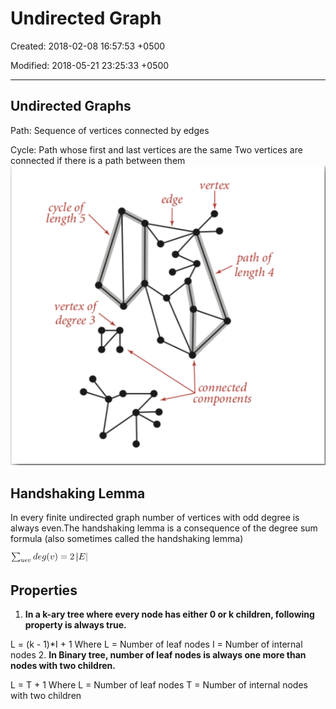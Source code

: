 # Undirected Graph

Created: 2018-02-08 16:57:53 +0500

Modified: 2018-05-21 23:25:33 +0500

---

## Undirected Graphs

Path: Sequence of vertices connected by edges

Cycle: Path whose first and last vertices are the same
Two vertices are connected if there is a path between them
![image](media/Undirected-Graph-image1.png)

## Handshaking Lemma

In every finite undirected graph number of vertices with odd degree is always even.The handshaking lemma is a consequence of the degree sum formula (also sometimes called the handshaking lemma)

![image](media/Undirected-Graph-image2.png)

## Properties

1. **In a k-ary tree where every node has either 0 or k children, following property is always true.**

L = (k - 1)*I + 1
Where L = Number of leaf nodes
I = Number of internal nodes
2.  **In Binary tree, number of leaf nodes is always one more than nodes with two children.**

L = T + 1
Where L = Number of leaf nodes
T = Number of internal nodes with two children
